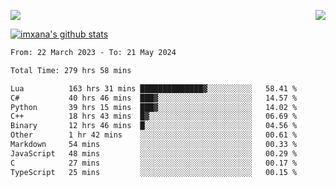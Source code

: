 <p>
  <a href="https://count.getloli.com/"><img src="https://count.getloli.com/get/@xana.readme?theme=moebooru-h"></a>
  <img src="https://weather-icon.journeyad.repl.co/@hangzhou?v=1" align="right">
</p>


<a href="https://github.com/imxana"><img align="center" src="https://github-readme-stats.vercel.app/api?username=imxana&show_icons=true&include_all_commits=true&hide_border=tru&custom_title=imxana%27s%20Github%20Stats" alt="imxana's github stats" /></a> 

<!--START_SECTION:waka-->

```txt
From: 22 March 2023 - To: 21 May 2024

Total Time: 279 hrs 58 mins

Lua          163 hrs 31 mins ██████████████▓░░░░░░░░░░   58.41 %
C#           40 hrs 46 mins  ███▓░░░░░░░░░░░░░░░░░░░░░   14.57 %
Python       39 hrs 15 mins  ███▓░░░░░░░░░░░░░░░░░░░░░   14.02 %
C++          18 hrs 43 mins  █▓░░░░░░░░░░░░░░░░░░░░░░░   06.69 %
Binary       12 hrs 46 mins  █░░░░░░░░░░░░░░░░░░░░░░░░   04.56 %
Other        1 hr 42 mins    ░░░░░░░░░░░░░░░░░░░░░░░░░   00.61 %
Markdown     54 mins         ░░░░░░░░░░░░░░░░░░░░░░░░░   00.33 %
JavaScript   48 mins         ░░░░░░░░░░░░░░░░░░░░░░░░░   00.29 %
C            27 mins         ░░░░░░░░░░░░░░░░░░░░░░░░░   00.17 %
TypeScript   25 mins         ░░░░░░░░░░░░░░░░░░░░░░░░░   00.15 %
```

<!--END_SECTION:waka-->
